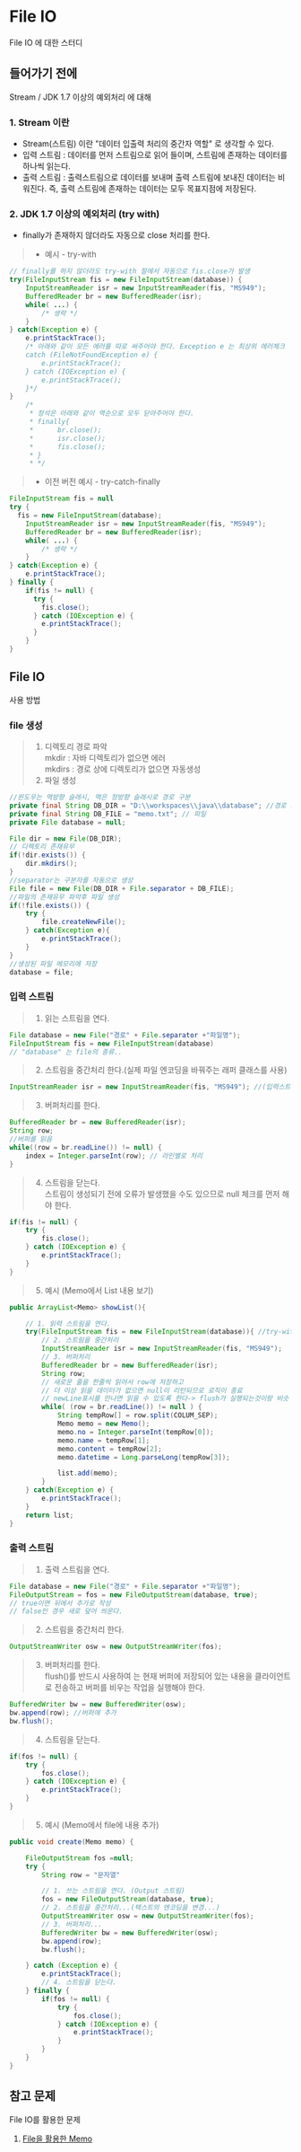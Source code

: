# File IO
File IO 에 대한 스터디

## 들어가기 전에
Stream / JDK 1.7 이상의 예외처리 에 대해
### 1. __Stream 이란__
* Stream(스트림) 이란 "데이터 입출력 처리의 중간자 역할" 로 생각할 수 있다.
* 입력 스트림 :  데이터를 먼저 스트림으로 읽어 들이며, 스트림에 존재하는 데이터를 하나씩 읽는다.
* 출력 스트림 : 출력스트림으로 데이터를 보내며 출력 스트림에 보내진 데이터는 비워진다. 즉, 출력 스트림에 존재하는 데이터는 모두 목표지점에 저장된다.

### 2. __JDK 1.7 이상의 예외처리 (try with)__
* finally가 존재하지 않더라도 자동으로 close 처리를 한다.
> * 예시 - try-with

```java
// finally를 하지 않더라도 try-with 절에서 자동으로 fis.close가 발생
try(FileInputStream fis = new FileInputStream(database)) {
	InputStreamReader isr = new InputStreamReader(fis, "MS949");
	BufferedReader br = new BufferedReader(isr);
	while( ...) {
        /* 생략 */
	}
} catch(Exception e) {
	e.printStackTrace();
	/* 아래와 같이 모든 에러를 따로 써주어야 한다. Exception e 는 최상위 에러체크
	catch (FileNotFoundException e) {
		e.printStackTrace();
	} catch (IOException e) {
		e.printStackTrace();
	}*/
}
	/*
	 * 정석은 아래와 같이 역순으로 모두 닫아주어야 한다.
	 * finally{
	 * 		br.close();
	 * 		isr.close();
	 * 		fis.close();
	 * }
	 * */
```

> * 이전 버전 예시 - try-catch-finally

```java
FileInputStream fis = null
try {
  fis = new FileInputStream(database);
	InputStreamReader isr = new InputStreamReader(fis, "MS949");
	BufferedReader br = new BufferedReader(isr);
	while( ...) {
        /* 생략 */
	}
} catch(Exception e) {
    e.printStackTrace();
} finally {
    if(fis != null) {
      try {
        fis.close();
      } catch (IOException e) {
        e.printStackTrace();
      }
    }
}
```

## File IO
사용 방법

### __file 생성__
> 1. 디렉토리 경로 파악</br> 	mkdir : 자바 디렉토리가 없으면 에러</br>mkdirs : 경로 상에 디렉토리가 없으면 자동생성
> 2. 파일 생성

```java
//윈도우는 역방향 슬래시, 맥은 정방향 슬래시로 경로 구분
private final String DB_DIR = "D:\\workspaces\\java\\database"; //경로 지정
private final String DB_FILE = "memo.txt"; // 파일
private File database = null;

File dir = new File(DB_DIR);
// 디렉토리 존재유무
if(!dir.exists()) {
	dir.mkdirs();
}
//separator는 구분자를 자동으로 생성
File file = new File(DB_DIR + File.separator + DB_FILE);
//파일의 존재유무 파악후 파일 생성
if(!file.exists()) {
	try {
		file.createNewFile();
	} catch(Exception e){
		e.printStackTrace();
	}
}
//생성된 파일 메모리에 저장
database = file;

```

###  __입력 스트림__
> 1. 읽는 스트림을 연다.

```java
File database = new File("경로" + File.separator +"파일명");
FileInputStream fis = new FileInputStream(database)
// "database" 는 file의 종류..
```

> 2. 스트림을 중간처리 한다.(실제 파일 엔코딩을 바꿔주는 래퍼 클래스를 사용)

```java
InputStreamReader isr = new InputStreamReader(fis, "MS949"); //(입력스트림, "인코딩 형태")
```

> 3. 버퍼처리를 한다.

```java
BufferedReader br = new BufferedReader(isr);
String row;
//버퍼를 읽음
while((row = br.readLine()) != null) {
	index = Integer.parseInt(row); // 라인별로 처리
}
```

> 4. 스트림을 닫는다. </br> 스트림이 생성되기 전에 오류가 발생했을 수도 있으므로 null 체크를 먼저 해야 한다.

```java
if(fis != null) {
	try {
		fis.close();
	} catch (IOException e) {
		e.printStackTrace();
	}
}
```
> 5. 예시 (Memo에서 List 내용 보기)

```java
public ArrayList<Memo> showList(){

	// 1. 읽력 스트림을 연다.
	try(FileInputStream fis = new FileInputStream(database)){ //try-with 절에서 자동으로 fis.close가 발생
		// 2. 스트림을 중간처리
		InputStreamReader isr = new InputStreamReader(fis, "MS949");
		// 3. 버퍼처리
		BufferedReader br = new BufferedReader(isr);
		String row;
		// 새로운 줄을 한줄씩 읽어서 row에 저장하고
		// 더 이상 읽을 데이터가 없으면 null이 리턴되므로 로직이 종료
		// newLine표시를 만나면 읽을 수 있도록 한다-> flush가 실행되는것이랑 비슷
		while( (row = br.readLine()) != null ) {
			String tempRow[] = row.split(COLUM_SEP);
			Memo memo = new Memo();
			memo.no = Integer.parseInt(tempRow[0]);
			memo.name = tempRow[1];
			memo.content = tempRow[2];
			memo.datetime = Long.parseLong(tempRow[3]);

			list.add(memo);
		}
	} catch(Exception e) {
		e.printStackTrace();
	}
	return list;
}
```

###  __출력 스트림__

> 1. 출력 스트림을 연다.

```java
File database = new File("경로" + File.separator +"파일명");
FileOutputStream = fos = new FileOutputStream(database, true);
// true이면 뒤에서 추가로 작성
// false인 경우 새로 덮어 씌운다.
```

> 2. 스트림을 중간처리 한다.

```java
OutputStreamWriter osw = new OutputStreamWriter(fos);
```

> 3. 버퍼처리를 한다.<br> flush()를 반드시 사용하여 는 현재 버퍼에 저장되어 있는 내용을 클라이언트로 전송하고 버퍼를 비우는 작업을 실행해야 한다.

```java
BufferedWriter bw = new BufferedWriter(osw);
bw.append(row); //버퍼에 추가
bw.flush();
```

> 4. 스트림을 닫는다.

```java
if(fos != null) {
	try {
		fos.close();
	} catch (IOException e) {
		e.printStackTrace();
	}
}
```

> 5. 예시 (Memo에서 file에 내용 추가)

```java
public void create(Memo memo) {

	FileOutputStream fos =null;
	try {
		String row = "문자열"

		// 1. 쓰는 스트림을 연다. (Output 스트림)
		fos = new FileOutputStream(database, true);
		// 2. 스트림을 중간처리...(텍스트의 엔코딩을 변경...)
		OutputStreamWriter osw = new OutputStreamWriter(fos);
		// 3. 버퍼처리...
		BufferedWriter bw = new BufferedWriter(osw);
		bw.append(row);
		bw.flush();

	} catch (Exception e) {
		e.printStackTrace();
		// 4. 스트림을 닫는다.
	} finally {
		if(fos != null) {
			try {
				fos.close();
			} catch (IOException e) {
				e.printStackTrace();
			}
		}
	}
}
```

## 참고 문제
File IO를 활용한 문제
1. [File을 활용한 Memo](링크)
